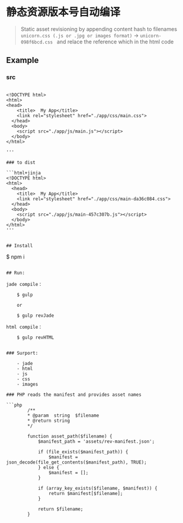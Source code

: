 # 静态资源版本号自动编译 

> Static asset revisioning by appending content hash to filenames
`unicorn.css (.js or .jpg or images format)` → `unicorn-098f6bcd.css ` and relace the reference which in the html code
## Example

### src

```html+jinja

<!DOCTYPE html>
<html>
<head>
    <title>  My App</title>
    <link rel="stylesheet" href="./app/css/main.css">
  </head>
  <body>
    <script src="./app/js/main.js"></script>
  </body>
</html>

'''

### to dist

```html+jinja
<!DOCTYPE html>
<html>
  <head>
    <title>  My App</title>
    <link rel="stylesheet" href="./app/css/main-da36c084.css">
  </head>
  <body>
    <script src="./app/js/main-457c307b.js"></script>
  </body>
</html>
'''


## Install

```
$ npm i
```

## Run:

```
    jade compile：

        $ gulp 
        
        or  
        
        $ gulp revJade

    html compile：

        $ gulp revHTML

```

### Surport:

```
        - jade
        - html
        - js
        - css
        - images
```
### PHP reads the manifest and provides asset names

```php
        /**
        * @param  string  $filename
        * @return string
        */

        function asset_path($filename) {
            $manifest_path = 'assets/rev-manifest.json';

            if (file_exists($manifest_path)) {
                $manifest = json_decode(file_get_contents($manifest_path), TRUE);
            } else {
                $manifest = [];
            }

            if (array_key_exists($filename, $manifest)) {
                return $manifest[$filename];
            }

            return $filename;
        }



    

